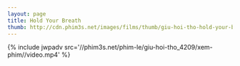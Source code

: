 ```yaml
---
layout: page
title: Hold Your Breath
thumb: http://cdn.phim3s.net/images/films/thumb/giu-hoi-tho-hold-your-breath-2012.jpg
---
```

{% include jwpadv src='//phim3s.net/phim-le/giu-hoi-tho_4209/xem-phim//video.mp4' %}